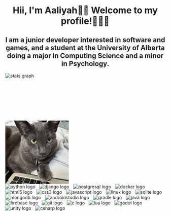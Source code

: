 <h1 align="center">Hii, I'm Aaliyah👋🏽 Welcome to my profile!👩🏽‍💻 </h1>

<h2 align="center">I am a junior developer interested in software and games, and a student at the University of Alberta doing a major in Computing Science and a minor in Psychology.</h2>

<div align="left">
 <div align="left" style="display: flex; flex-flow: column nowrap; width: 100%;">
   <img 
     src="https://github-readme-stats-rongronggg9.vercel.app/api?username=ag1rlisagun&count_private=true&include_all_commits=true&show_icons=true" 
     align="left"
     height="150" alt="stats graph"  
   />
  <img width="200" align="right" src="https://raw.githubusercontent.com/ag1rlisagun/ag1rlisagun/refs/heads/main/laptop_nanou.jpeg"  />
 </div>
</div>

<div align="left">  
  <img src="https://cdn.jsdelivr.net/gh/devicons/devicon/icons/python/python-original.svg" width="40" alt="python logo"  />
  <img width="5" />
  <img src="https://skillicons.dev/icons?i=django" width="40" alt="django logo"  />
  <img width="5" />
  <img src="https://cdn.jsdelivr.net/gh/devicons/devicon/icons/postgresql/postgresql-original.svg" width="40" alt="postgresql logo"  />
  <img width="5" />
  <img src="https://cdn.jsdelivr.net/gh/devicons/devicon/icons/docker/docker-original.svg" width="40" alt="docker logo"  />
  <img width="5" />
  <img src="https://cdn.jsdelivr.net/gh/devicons/devicon/icons/html5/html5-original.svg" width="40" alt="html5 logo"  />
  <img width="5" />
  <img src="https://cdn.jsdelivr.net/gh/devicons/devicon/icons/css3/css3-original.svg" width="40" alt="css3 logo"  />
  <img width="5" />
  <img src="https://cdn.jsdelivr.net/gh/devicons/devicon/icons/javascript/javascript-original.svg" width="40" alt="javascript logo"  />
  <img width="5" />
  <img src="https://cdn.jsdelivr.net/gh/devicons/devicon/icons/linux/linux-original.svg" width="40" alt="linux logo"  />
  <img width="5" />
  <img src="https://cdn.jsdelivr.net/gh/devicons/devicon/icons/sqlite/sqlite-original.svg" width="40" alt="sqlite logo"  />
  <img width="5" />
  <img src="https://skillicons.dev/icons?i=mongodb" width="40" alt="mongodb logo"  />
  <img width="5" />
  <img src="https://skillicons.dev/icons?i=androidstudio" width="40" alt="androidstudio logo"  />
  <img width="5" />
  <img src="https://cdn.jsdelivr.net/gh/devicons/devicon/icons/gradle/gradle-original.svg" width="40" alt="gradle logo"  />
  <img width="5" />
  <img src="https://cdn.jsdelivr.net/gh/devicons/devicon/icons/java/java-original.svg" width="40" alt="java logo"  />
  <img width="5" />
  <img src="https://skillicons.dev/icons?i=firebase" width="40" alt="firebase logo"  />
  <img width="5" />
  <img src="https://cdn.jsdelivr.net/gh/devicons/devicon/icons/git/git-original.svg" width="40" alt="git logo"  />
  <img width="5" />
  <img src="https://skillicons.dev/icons?i=c" width="40" alt="c logo"  />
  <img width="5" />
  <img src="https://cdn.jsdelivr.net/gh/devicons/devicon/icons/lua/lua-original.svg" width="40" alt="lua logo"  />
  <img width="5" />
  <img src="https://cdn.jsdelivr.net/gh/devicons/devicon/icons/godot/godot-original.svg" width="40" alt="godot logo"  />
  <img width="5" />
  <img src="https://cdn.jsdelivr.net/gh/devicons/devicon/icons/unity/unity-original.svg" width="40" alt="unity logo"  />
  <img width="5" />
  <img src="https://cdn.jsdelivr.net/gh/devicons/devicon/icons/csharp/csharp-original.svg" width="40" alt="csharp logo"  />
  <img width="5" />
 </a>
</div>


